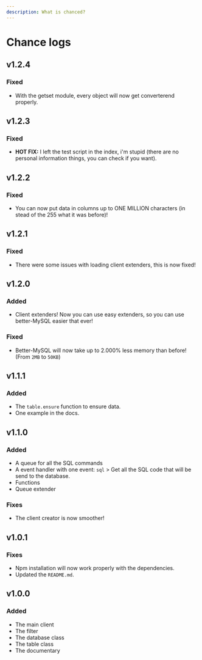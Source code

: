 ```yaml
---
description: What is chanced?
---
```


# Chance logs

## v1.2.4

### Fixed

* With the getset module, every object will now get converterend properly.

## v1.2.3

### Fixed

* **HOT FIX:** I left the test script in the index, i'm stupid \(there are no personal information things, you can check if you want\).

## v1.2.2

### Fixed

* You can now put data in columns up to ONE MILLION characters \(in stead of the 255 what it was before\)!

## v1.2.1

### Fixed

* There were some issues with loading client extenders, this is now fixed!

## v1.2.0

### Added

* Client extenders! Now you can use easy extenders, so you can use better-MySQL easier that ever!

### Fixed

* Better-MySQL will now take up to 2.000% less memory than before! \(From `2MB` to `50KB`\)

## v1.1.1

### Added

* The `table.ensure` function to ensure data.
* One example in the docs.

## v1.1.0

### Added

* A queue for all the SQL commands
* A event handler with one event: `sql` &gt; Get all the SQL code that will be send to the database.
* Functions
* Queue extender

### Fixes

* The client creator is now smoother!

## v1.0.1

### Fixes

* Npm installation will now work properly with the dependencies.
* Updated the `README.md`.

## v1.0.0

### Added

* The main client
* The filter
* The database class
* The table class
* The documentary



